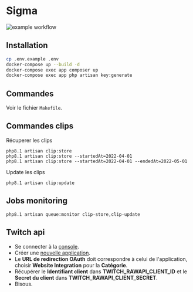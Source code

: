 # Sigma
![example workflow](https://github.com/ubermeows/sigma/actions/workflows/laravel.yml/badge.svg)
## Installation
```bash
cp .env.example .env
docker-compose up --build -d
docker-compose exec app composer up
docker-compose exec app php artisan key:generate
```
## Commandes
Voir le fichier `Makefile`.
## Commandes clips
Récuperer les clips
```
php8.1 artisan clip:store
php8.1 artisan clip:store --startedAt=2022-04-01
php8.1 artisan clip:store --startedAt=2022-04-01 --endedAt=2022-05-01
```
Update les clips
```
php8.1 artisan clip:update
```
## Jobs monitoring
```
php8.1 artisan queue:monitor clip-store,clip-update
```
## Twitch api
- Se connecter à la [console](https://dev.twitch.tv/console).
- Créer une [nouvelle application](https://dev.twitch.tv/console/apps/create).
- Le **URL de redirection OAuth** doit correspondre à celui de l'application, choisir **Website Integration** pour la **Catégorie**.
- Récupérer le **Identifiant client** dans **TWITCH_RAWAPI_CLIENT_ID** et le **Secret du client** dans **TWITCH_RAWAPI_CLIENT_SECRET**.
- Bisous.
